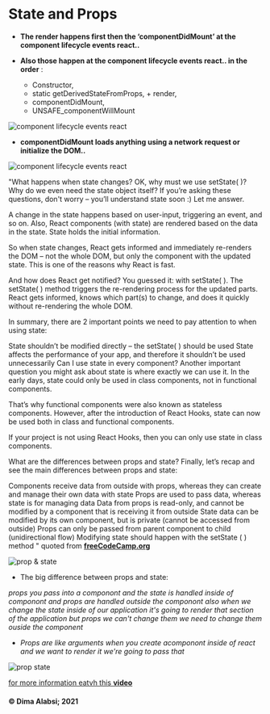 # State and Props


+ **The render happens first then the ‘componentDidMount’ at the component lifecycle events react..**

+ **Also those happen at the component lifecycle events react.. in the order** :

     + Constructor,
     + static getDerivedStateFromProps,
      + render, 
     + componentDidMount,
  + UNSAFE_componentWillMount 

![component lifecycle events react](https://miro.medium.com/max/834/1*yRAD50wbZEsTe6U4XNrMFA.png)

+ **componentDidMount loads anything using a network request or initialize the DOM..**

![component lifecycle events react](https://blog.logrocket.com/wp-content/uploads/2019/01/react-lifecycle-methods-diagram.png)


"What happens when state changes?
OK, why must we use setState( )? Why do we even need the state object itself? If you’re asking these questions, don't worry – you’ll understand state soon :) Let me answer.

A change in the state happens based on user-input, triggering an event, and so on. Also, React components (with state) are rendered based on the data in the state. State holds the initial information.

So when state changes, React gets informed and immediately re-renders the DOM – not the whole DOM, but only the component with the updated state. This is one of the reasons why React is fast.

And how does React get notified? You guessed it: with setState( ). The setState( ) method triggers the re-rendering process for the updated parts. React gets informed, knows which part(s) to change, and does it quickly without re-rendering the whole DOM.

In summary, there are 2 important points we need to pay attention to when using state:

State shouldn’t be modified directly – the setState( ) should be used
State affects the performance of your app, and therefore it shouldn’t be used unnecessarily
Can I use state in every component?
Another important question you might ask about state is where exactly we can use it. In the early days, state could only be used in class components, not in functional components.

That’s why functional components were also known as stateless components. However, after the introduction of React Hooks, state can now be used both in class and functional components.

If your project is not using React Hooks, then you can only use state in class components.

What are the differences between props and state?
Finally, let’s recap and see the main differences between props and state:

Components receive data from outside with props, whereas they can create and manage their own data with state
Props are used to pass data, whereas state is for managing data
Data from props is read-only, and cannot be modified by a component that is receiving it from outside
State data can be modified by its own component, but is private (cannot be accessed from outside)
Props can only be passed from parent component to child (unidirectional flow)
Modifying state should happen with the setState ( ) method " quoted from [**freeCodeCamp.org**](https://www.freecodecamp.org/news/react-js-for-beginners-props-state-explained/)

![prop & state](https://www.techdiagonal.com/wp-content/uploads/2019/09/react-props-blog-image-design-2.jpg)

+ The big difference between props and state:

*props you pass into a componont and the state is handled inside of componont and props are handled outside the componont
also when we change the state inside of our application it's going to render that section of the application but props we can't change them we  need to change them ouside the component*

+ *Props are like arguments when you create acomponont inside of react and we want to render it we're going to pass that*

![prop  state](https://i.stack.imgur.com/wqvF2.png)

[for more information eatvh this **video**](https://www.youtube.com/watch?v=IYvD9oBCuJI)

 #### &copy; Dima Alabsi; 2021 
